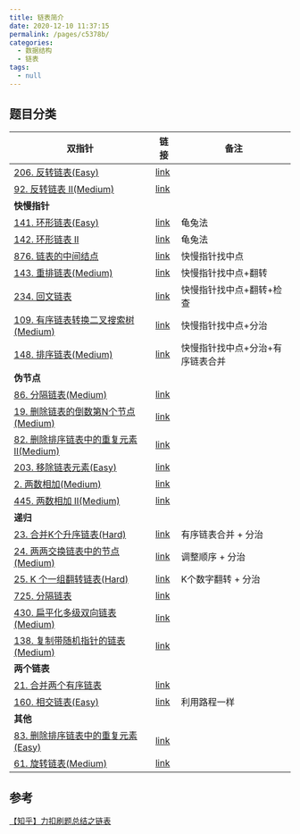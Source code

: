 ```yaml
---
title: 链表简介
date: 2020-12-10 11:37:15
permalink: /pages/c5378b/
categories: 
  - 数据结构
  - 链表
tags: 
  - null
---
```


## 题目分类

| 双指针                                                    | 链接                                                         | 备注                             |
| --------------------------------------------------------- | ------------------------------------------------------------ | -------------------------------- |
| [206. 反转链表(Easy)](/pages/c195df/)                     | [link](https://leetcode-cn.com/problems/reverse-linked-list) |                                  |
| [92. 反转链表 II(Medium)](/pages/3f0970/)                 | [link](https://leetcode-cn.com/problems/reverse-linked-list-ii) |                                  |
| **快慢指针**                                              |                                                              |                                  |
| [141. 环形链表(Easy)](/pages/3ca1bc/)                     | [link](https://leetcode-cn.com/problems/linked-list-cycle)   | 龟兔法                           |
| [142. 环形链表 II](/pages/4d5b0f/)                        | [link](https://leetcode-cn.com/problems/linked-list-cycle-ii) | 龟兔法                           |
| [876. 链表的中间结点](/pages/a4b8fb/)                     | [link](https://leetcode-cn.com/problems/middle-of-the-linked-list) | 快慢指针找中点                   |
| [143. 重排链表(Medium)](/pages/470cb6/)                   | [link](https://leetcode-cn.com/problems/reorder-list)        | 快慢指针找中点+翻转              |
| [234. 回文链表](/pages/43c481/)                           | [link](https://leetcode-cn.com/problems/palindrome-linked-list) | 快慢指针找中点+翻转+检查         |
| [109. 有序链表转换二叉搜索树(Medium)](/pages/d77bca/)     | [link](https://leetcode-cn.com/problems/convert-sorted-list-to-binary-search-tree) | 快慢指针找中点+分治              |
| [148. 排序链表(Medium)](/pages/531c53/)                   | [link](https://leetcode-cn.com/problems/sort-list)           | 快慢指针找中点+分治+有序链表合并 |
| **伪节点**                                                |                                                              |                                  |
| [86. 分隔链表(Medium)](/pages/d31bcf/)                    | [link](https://leetcode-cn.com/problems/partition-list)      |                                  |
| [19. 删除链表的倒数第N个节点(Medium)](/pages/2fe9f0/)     | [link](https://leetcode-cn.com/problems/remove-nth-node-from-end-of-list) |                                  |
| [82. 删除排序链表中的重复元素 II(Medium)](/pages/4610ef/) | [link](https://leetcode-cn.com/problems/remove-duplicates-from-sorted-list-ii) |                                  |
| [203. 移除链表元素(Easy)](/pages/5a292e/)                 | [link](https://leetcode-cn.com/problems/remove-linked-list-elements) |                                  |
| [2. 两数相加(Medium)](/pages/ca8759/)                     | [link](https://leetcode-cn.com/problems/add-two-numbers)     |                                  |
| [445. 两数相加 II(Medium)](/pages/064cc3/)                | [link](https://leetcode-cn.com/problems/add-two-numbers-ii)  |                                  |
| **递归**                                                  |                                                              |                                  |
| [23. 合并K个升序链表(Hard)](/pages/0aea6f/)               | [link](https://leetcode-cn.com/problems/merge-k-sorted-lists) | 有序链表合并 + 分治              |
| [24. 两两交换链表中的节点(Medium)](/pages/75cf6a/)        | [link](https://leetcode-cn.com/problems/swap-nodes-in-pairs) | 调整顺序 + 分治                  |
| [25. K 个一组翻转链表(Hard)](/pages/322e40/)              | [link](https://leetcode-cn.com/problems/reverse-nodes-in-k-group) | K个数字翻转 + 分治               |
| [725. 分隔链表](/pages/a38aa8/)                           | [link](https://leetcode-cn.com/problems/split-linked-list-in-parts) |                                  |
| [430. 扁平化多级双向链表(Medium)](/pages/b5fb8d/)         | [link](https://leetcode-cn.com/problems/flatten-a-multilevel-doubly-linked-list) |                                  |
| [138. 复制带随机指针的链表(Medium)](/pages/7a0c45/)       | [link](https://leetcode-cn.com/problems/copy-list-with-random-pointer) |                                  |
| **两个链表**                                              |                                                              |                                  |
| [21. 合并两个有序链表](/pages/93d4c2/)                    | [link](https://leetcode-cn.com/problems/merge-two-sorted-lists) |                                  |
| [160. 相交链表(Easy)](/pages/e7a47c/)                     | [link](https://leetcode-cn.com/problems/intersection-of-two-linked-lists) | 利用路程一样                     |
| **其他**                                                  |                                                              |                                  |
| [83. 删除排序链表中的重复元素(Easy)](/pages/7a046e/)      | [link](https://leetcode-cn.com/problems/remove-duplicates-from-sorted-list) |                                  |
| [61. 旋转链表(Medium)](/pages/fdd0ef/)                    | [link](https://leetcode-cn.com/problems/rotate-list)         |                                  |



## 参考

[【知乎】力扣刷题总结之链表](https://leetcode-cn.com/circle/article/YGr54o/)

